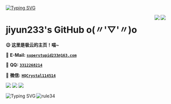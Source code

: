 [![Typing SVG](https://readme-typing-svg.herokuapp.com?font=Fira+Code&size=45&pause=1000&color=388AF7&vCenter=true&width=665&height=85&lines=jiyun233%E3%81%AF%E3%81%A8%E3%81%A6%E3%82%82%E5%8F%AF%E6%84%9B%E3%81%84%E3%81%A7%E3%81%99%EF%BC%81)](https://git.io/typing-svg)


<a herf="#">
  <img align="right" src="https://github-readme-stats.vercel.app/api/top-langs/?username=jiyun233&layout=compact" />
</a>

<a href="#">
  <img align="right" src="https://github-readme-stats.vercel.app/api?username=jiyun233&count_private=true&show_icons=true&bg_color=FFFFFF" />
</a>



# jiyun233's GitHub o(〃'▽'〃)o

**😉 这里是极云的主页！喵~**

📧 **E-Mail:** [**`superstupid233@163.com`**](mailto:superstupid233@163.com)

🐧 **QQ:** [**`3312268214`**](tencent://message/?uin=3312268214&Site=&Menu=yes)

💬 **微信:** [**`HQCrystal114514`**](tencent://message/?uin=3312268214&Site=&Menu=yes)

<p>
<a href="https://space.bilibili.com/245830927"><img src="https://img.shields.io/static/v1?label=Space&message=Bilibili&color=blue"/></a>
<a href="https://github.com/jiyun233/NyaEvent"><img src="https://img.shields.io/github/last-commit/jiyun233/NyaEvent"/></a>
<a href="https://github.com/jiyun233/CubeBase"><img src="https://img.shields.io/github/commit-activity/y/jiyun233/CubeBase"/></a>
</p>

<a href="https://git.io/typing-svg">
  <img align="left" src="https://readme-typing-svg.demolab.com?font=Microsoft+YaHei&size=16&duration=1&pause=1000&color=1D88F7&random=false&width=435&lines=%E5%92%B1%E7%9A%84%E4%B8%BB%E9%A1%B5%E5%B7%B2%E7%BB%8F%E8%A2%AB%E8%AE%BF%E9%97%AE%E4%BA%86%E8%BF%99%E4%B9%88%E5%A4%9A%E6%AC%A1%E4%BA%86%E5%91%A2%7C%EF%BD%A5%CF%89%EF%BD%A5%EF%BD%80)" alt="Typing SVG" />
</a>

<a href="#">
  <img align="left" src="https://count.getloli.com/get/@jiyun233" alt="rule34" />
</a>

